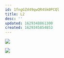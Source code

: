 ```yaml
---
id: 1fngGZd49qwQR4Sk0PCQl
title: L2
desc: ''
updated: 1629348861300
created: 1629345854853
---
```


![](/assets/images/2021-08-19-09-38-47.png)

![](/assets/images/2021-08-19-10-24-20.png)
